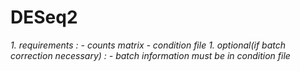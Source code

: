 # DESeq2

<em>1. requirements :
	- counts matrix
	- condition file 
<em>1. optional(if batch correction necessary) :
	- batch information must be in condition file






